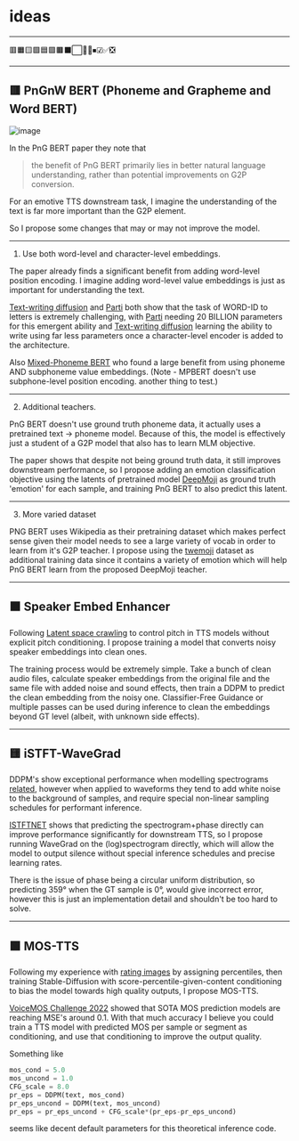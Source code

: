 # ideas

---

🟥🟧🟨🟩🟦🟪🟫⬛⬜🔲🔳⏹☑✅❎

---

## 🟥 PnGnW BERT (Phoneme and Grapheme and Word BERT)

![image](https://user-images.githubusercontent.com/42448678/218235075-a1731746-bcb5-4d1f-83ce-a18ebe144539.png)

In the PnG BERT paper they note that 

> the benefit of PnG BERT primarily lies in better natural language understanding, rather than potential improvements on G2P conversion.

For an emotive TTS downstream task, I imagine the understanding of the text is far more important than the G2P element.

So I propose some changes that may or may not improve the model.

---

1. Use both word-level and character-level embeddings.

The paper already finds a significant benefit from adding word-level position encoding. I imagine adding word-level value embeddings is just as important for understanding the text.

[Text-writing diffusion](https://github.com/nostalgebraist/improved-diffusion) and [Parti](https://parti.research.google/) both show that the task of WORD-ID to letters is extremely challenging, with [Parti](https://parti.research.google/) needing 20 BILLION parameters for this emergent ability and [Text-writing diffusion](https://github.com/nostalgebraist/improved-diffusion) learning the ability to write using far less parameters once a character-level encoder is added to the architecture.

Also [Mixed-Phoneme BERT](https://arxiv.org/pdf/2203.17190.pdf) who found a large benefit from using phoneme AND subphoneme value embeddings. (Note - MPBERT doesn't use subphone-level position encoding. another thing to test.)

---

2. Additional teachers.

PnG BERT doesn't use ground truth phoneme data, it actually uses a pretrained text -> phoneme model. Because of this, the model is effectively just a student of a G2P model that also has to learn MLM objective.

The paper shows that despite not being ground truth data, it still improves downstream performance, so I propose adding an emotion classification objective using the latents of pretrained model [DeepMoji](https://github.com/bfelbo/DeepMoji) as ground truth 'emotion' for each sample, and training PnG BERT to also predict this latent.

---

3. More varied dataset

PNG BERT uses Wikipedia as their pretraining dataset which makes perfect sense given their model needs to see a large variety of vocab in order to learn from it's G2P teacher. I propose using the [twemoji](https://uvaauas.figshare.com/articles/dataset/Twemoji_Dataset/5822100) dataset as additional training data since it contains a variety of emotion which will help PnG BERT learn from the proposed DeepMoji teacher.

---

## 🟧 Speaker Embed Enhancer

Following [Latent space crawling](https://github.com/DanRuta/xVA-Synth/commit/5325d7e1a4ffc9ecc9df55ee0c848a2b28ed6f77) to control pitch in TTS models without explicit pitch conditioning. I propose training a model that converts noisy speaker embeddings into clean ones.

The training process would be extremely simple. Take a bunch of clean audio files, calculate speaker embeddings from the original file and the same file with added noise and sound effects, then train a DDPM to predict the clean embedding from the noisy one. Classifier-Free Guidance or multiple passes can be used during inference to clean the embeddings beyond GT level (albeit, with unknown side effects).

---

## 🟨 iSTFT-WaveGrad

DDPM's show exceptional performance when modelling spectrograms [related](https://github.com/CookiePPP/papers/blob/main/README.md#grad-tts-a-diffusion-probabilistic-model-for-text-to-speech-and-diff-tts-a-denoising-diffusion-model-for-text-to-speech), however when applied to waveforms they tend to add white noise to the background of samples, and require special non-linear sampling schedules for performant inference.

[ISTFTNET](https://arxiv.org/pdf/2203.02395.pdf) shows that predicting the spectrogram+phase directly can improve performance significantly for downstream TTS, so I propose running WaveGrad on the (log)spectrogram directly, which will allow the model to output silence without special inference schedules and precise learning rates.

There is the issue of phase being a circular uniform distribution, so predicting 359° when the GT sample is 0°, would give incorrect error, however this is just an implementation detail and shouldn't be too hard to solve.

---

## 🟩 MOS-TTS

Following my experience with [rating images](https://github.com/CookiePPP/derpy-score-predictor) by assigning percentiles, then training Stable-Diffusion with score-percentile-given-content conditioning to bias the model towards high quality outputs, I propose MOS-TTS.

[VoiceMOS Challenge 2022](https://arxiv.org/pdf/2203.11389.pdf) showed that SOTA MOS prediction models are reaching MSE's around 0.1. With that much accuracy I believe you could train a TTS model with predicted MOS per sample or segment as conditioning, and use that conditioning to improve the output quality.

Something like
```python
mos_cond = 5.0
mos_uncond = 1.0
CFG_scale = 8.0
pr_eps = DDPM(text, mos_cond)
pr_eps_uncond = DDPM(text, mos_uncond)
pr_eps = pr_eps_uncond + CFG_scale*(pr_eps-pr_eps_uncond)
```

seems like decent default parameters for this theoretical inference code.
